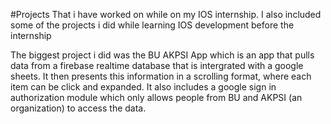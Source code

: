 #Projects That i have worked on while on my IOS internship. I also included some of the projects i did while learning IOS development 
before the internship

The biggest project i did was the BU AKPSI App which is an app that pulls data from a firebase realtime database that is intergrated
with a google sheets. It then presents this information in a scrolling format, where each item can be click and expanded.
It also includes a google sign in authorization module which only allows people from BU and AKPSI (an organization) to access the 
data.
